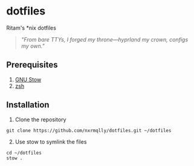 # dotfiles
Ritam's *nix dotfiles
> *"From bare TTYs, I forged my throne—hyprland my crown, configs my own."*

## Prerequisites
1. [GNU Stow](https://www.gnu.org/software/stow/)
2. [zsh](https://www.zsh.org/)

## Installation
1. Clone the repository
```
git clone https://github.com/nxrmqlly/dotfiles.git ~/dotfiles
```
2. Use stow to symlink the files
```
cd ~/dotfiles
stow .
```
